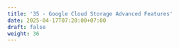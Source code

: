 ```yaml
---
title: '35 - Google Cloud Storage Advanced Features'
date: 2025-04-17T07:20:00+07:00
draft: false
weight: 36
---
```

